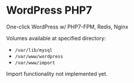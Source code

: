# WordPress PHP7

One-click WordPress w/ PHP7-FPM, Redis, Nginx

Volumes available at specified directory:

- `/var/lib/mysql`
- `/var/www/wordpress`
- `/var/www/import`

Import functionality not implemented yet.